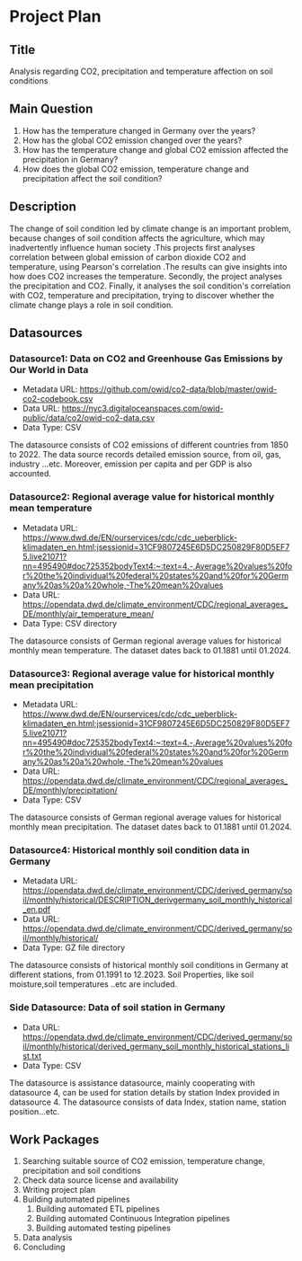 # Project Plan

## Title
<!-- Give your project a short title. -->
Analysis regarding CO2, precipitation and temperature affection on soil conditions

## Main Question

<!-- Think about one main question you want to answer based on the data. -->
1. How has the temperature changed in Germany over the years?
2. How has the global CO2 emission changed over the years?
3. How has the temperature change and global CO2 emission affected the precipitation in Germany?
4. How does the global CO2 emission, temperature change and precipitation affect the soil condition?

## Description

<!-- Describe your data science project in max. 200 words. Consider writing about why and how you attempt it. -->
The change of soil condition led by climate change is an important problem, because changes of soil condition affects the agriculture, which may inadvertently influence human society .This projects first analyses correlation between global emission of carbon dioxide CO2 and temperature, using Pearson's correlation .The results can give insights into how does CO2 increases the temperature. Secondly, the project analyses the precipitation and CO2. Finally, it analyses the soil condition's correlation with CO2, temperature and precipitation, trying to discover whether the climate change plays a role in soil condition.

## Datasources

<!-- Describe each datasources you plan to use in a section. Use the prefic "DatasourceX" where X is the id of the datasource. -->

### Datasource1: Data on CO2 and Greenhouse Gas Emissions by Our World in Data
* Metadata URL: https://github.com/owid/co2-data/blob/master/owid-co2-codebook.csv
* Data URL: https://nyc3.digitaloceanspaces.com/owid-public/data/co2/owid-co2-data.csv
* Data Type: CSV

The datasource consists of CO2 emissions of different countries from 1850 to 2022. The data source records detailed emission source, from oil, gas, industry ...etc. Moreover, emission per capita and per GDP is also accounted.


### Datasource2: Regional average value for historical monthly mean temperature
* Metadata URL: https://www.dwd.de/EN/ourservices/cdc/cdc_ueberblick-klimadaten_en.html;jsessionid=31CF9807245E6D5DC250829F80D5EF75.live21071?nn=495490#doc725352bodyText4:~:text=4.-,Average%20values%20for%20the%20individual%20federal%20states%20and%20for%20Germany%20as%20a%20whole,-The%20mean%20values
* Data URL: https://opendata.dwd.de/climate_environment/CDC/regional_averages_DE/monthly/air_temperature_mean/
* Data Type: CSV directory

The datasource consists of German regional average values for historical monthly mean temperature. The dataset dates back to 01.1881 until 01.2024.

### Datasource3: Regional average value for historical monthly mean precipitation
* Metadata URL: https://www.dwd.de/EN/ourservices/cdc/cdc_ueberblick-klimadaten_en.html;jsessionid=31CF9807245E6D5DC250829F80D5EF75.live21071?nn=495490#doc725352bodyText4:~:text=4.-,Average%20values%20for%20the%20individual%20federal%20states%20and%20for%20Germany%20as%20a%20whole,-The%20mean%20values
* Data URL: https://opendata.dwd.de/climate_environment/CDC/regional_averages_DE/monthly/precipitation/
* Data Type: CSV

The datasource consists of German regional average values for historical monthly mean precipitation. The dataset dates back to 01.1881 until 01.2024.


### Datasource4: Historical monthly soil condition data in Germany
* Metadata URL: https://opendata.dwd.de/climate_environment/CDC/derived_germany/soil/monthly/historical/DESCRIPTION_derivgermany_soil_monthly_historical_en.pdf
* Data URL: https://opendata.dwd.de/climate_environment/CDC/derived_germany/soil/monthly/historical/
* Data Type: GZ file directory

The datasource consists of historical monthly soil conditions in Germany at different stations, from 01.1991 to 12.2023. Soil Properties, like soil moisture,soil temperatures ..etc are included.

### Side Datasource: Data of soil station in Germany
* Data URL: https://opendata.dwd.de/climate_environment/CDC/derived_germany/soil/monthly/historical/derived_germany_soil_monthly_historical_stations_list.txt
* Data Type: CSV

The datasource is assistance datasource, mainly cooperating with datasource 4, can be used for station details by station Index provided in datasource 4. The datasource consists of data Index, station name, station position...etc.

## Work Packages

<!-- List of work packages ordered sequentially, each pointing to an issue with more details. -->

1. Searching suitable source of CO2 emission, temperature change, precipitation and soil conditions
2. Check data source license and availability
3. Writing project plan
4. Building automated pipelines
   1. Building automated ETL pipelines
   2. Building automated Continuous Integration pipelines
   3. Building automated testing pipelines
5. Data analysis
6. Concluding
